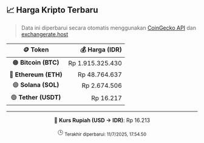 

<!-- HARGA_KRIPTO -->
## 📈 Harga Kripto Terbaru

> Data ini diperbarui secara otomatis menggunakan [CoinGecko API](https://www.coingecko.com/) dan [exchangerate.host](https://exchangerate.host/)

<div align="center">

| 🪙 Token | 💰 Harga (IDR) |
|:------:|---------------:|
| 🟠 **Bitcoin (BTC)**   | Rp 1.915.325.430 |
| 🔵 **Ethereum (ETH)**  | Rp 48.764.637 |
| 🟣 **Solana (SOL)**    | Rp 2.674.506 |
| 🟢 **Tether (USDT)**   | Rp 16.217 |

---

💱 **Kurs Rupiah (USD → IDR)**: Rp 16.213

🕒 <sub>Terakhir diperbarui: 11/7/2025, 17.54.50</sub>

</div>
<!-- /HARGA_KRIPTO -->